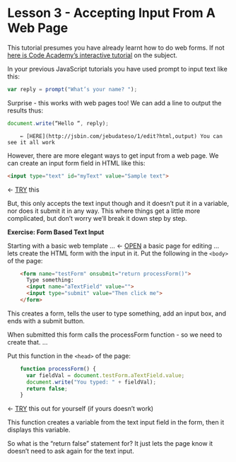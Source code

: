 Lesson 3 - Accepting Input From A Web Page
===========================================

This tutorial presumes you have already learnt how to do web forms.  If not [here is Code Academy’s interactive tutorial](http://www.codecademy.com/courses/web-beginner-en-Vfmnp/0/1) on the subject.

In your previous JavaScript tutorials you have used prompt to input text like this:
```javascript
var reply = prompt("What’s your name? ");  
```
Surprise - this works with web pages too!  We can add a line to output the results thus:
```javascript
document.write(“Hello “, reply);
```
		← [HERE](http://jsbin.com/jebudateso/1/edit?html,output) You can see it all work

However, there are more elegant ways to get input from a web page.  We can create an input form field in HTML like this:
```html
<input type="text" id="myText" value="Sample text">		
```
← [TRY](http://jsbin.com/huyaqelebo/1/edit?html,output) this

But, this only accepts the text input though and it doesn’t put it in a variable, nor does it submit it in any way.  This where things get a little more complicated, but don’t worry we’ll break it down step by step.

**Exercise: Form Based Text Input**

Starting with a basic web template …	← [OPEN](http://jsbin.com/cekigaluwe/1/edit?html,output) a basic page for editing
... lets create the HTML form with the input in it.  Put the following in the `<body>` of the page:
```html
    <form name="testForm" onsubmit="return processForm()"> 
      Type something: 
      <input name="aTextField" value=""> 
      <input type="submit" value="Then click me"> 
    </form> 
```
This creates a form, tells the user to type something, add an input box, and ends with a submit button.

When submitted this form calls the processForm function - so we need to create that. …

Put this function in the `<head>` of the page:
```javascript
    function processForm() { 
      var fieldVal = document.testForm.aTextField.value; 
      document.write("You typed: " + fieldVal); 
      return false;  
    } 
```
← [TRY](http://jsbin.com/hobaxumeri/1/edit?html,output) this out for yourself (if yours doesn’t work)

This function creates a variable from the text input field in the form, then it displays this variable.

So what is the “return false” statement for?  It just lets the page know it doesn’t need to ask again for the text input.

